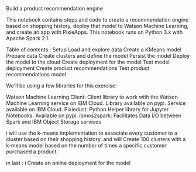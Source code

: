 Build a product recommendation engine


This notebook contains steps and code to create a recommendation engine based on shopping history, deploy that model to Watson Machine Learning, and create an app with PixieApps. This notebook runs on Python 3.x with Apache Spark 2.1.

Table of contents :
Setup
Load and explore data
Create a KMeans model
Prepare data
Create clusters and define the model
Persist the model
Deploy the model to the cloud
Create deployment for the model
Test model deployment
Create product recommendations
Test product recommendations model

We'll be using a few libraries for this exercise:

Watson Machine Learning Client: Client library to work with the Watson Machine Learning service on IBM Cloud. Library available on pypi. Service available on IBM Cloud.
Pixiedust: Python Helper library for Jupyter Notebooks. Available on pypi.
ibmos2spark: Facilitates Data I/O between Spark and IBM Object Storage services

i will use the k-means implementation to associate every customer to a cluster based on their shopping history.
and will Create 100 clusters with a k-means model based on the number of times a specific customer purchased a product.

in last : i Create an online deployment for the model
